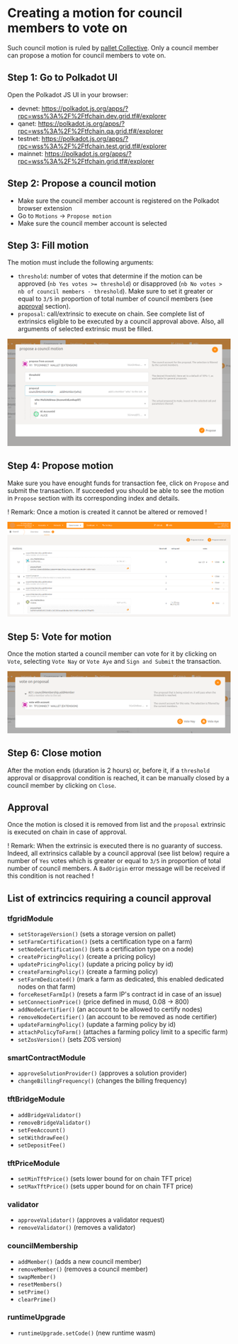 # Creating a motion for council members to vote on

Such council motion is ruled by [pallet Collective](https://paritytech.github.io/substrate/master/pallet_collective/index.html).
Only a council member can propose a motion for council members to vote on.

## Step 1: Go to Polkadot UI

Open the Polkadot JS UI in your browser:

- devnet:   https://polkadot.js.org/apps/?rpc=wss%3A%2F%2Ftfchain.dev.grid.tf#/explorer
- qanet:    https://polkadot.js.org/apps/?rpc=wss%3A%2F%2Ftfchain.qa.grid.tf#/explorer
- testnet:  https://polkadot.js.org/apps/?rpc=wss%3A%2F%2Ftfchain.test.grid.tf#/explorer
- mainnet:  https://polkadot.js.org/apps/?rpc=wss%3A%2F%2Ftfchain.grid.tf#/explorer

## Step 2: Propose a council motion

-  Make sure the council member account is registered on the Polkadot browser extension
-  Go to `Motions` ->  `Propose motion`
-  Make sure the council member account is selected

## Step 3: Fill motion

The motion must include the following arguments:

-  `threshold`: number of votes that determine if the motion can be approved (`nb Yes votes >= threshold`) or disapproved (`nb No votes > nb of council members - threshold`). Make sure to set it greater or equal to `3/5` in proportion of total number of council members (see [approval](#approval) section).
-  `proposal`: call/extrinsic to execute on chain. See complete list of extrinsics eligible to be executed by a council approval above. Also, all arguments of selected extrinsic must be filled.

![fill](./img/fill_motion_council.png)

## Step 4: Propose motion

Make sure you have enought funds for transaction fee, click on `Propose` and submit the transaction.
If succeeded you should be able to see the motion in `Propose` section with its corresponding index and details.

! Remark: Once a motion is created it cannot be altered or removed !

![list](./img/list_motion_council.png)

## Step 5: Vote for motion

Once the motion started a council member can vote for it by clicking on `Vote`, selecting `Vote Nay` or `Vote Aye` and `Sign and Submit` the transaction.

![vote](./img/vote_motion_council.png)

## Step 6: Close motion

After the motion ends (duration is 2 hours) or, before it, if a `threshold` approval or disapproval condition is reached, it can be manually closed by a council member by clicking on `Close`.

## Approval

Once the motion is closed it is removed from list and the `proposal` extrinsic is executed on chain in case of approval.

! Remark: When the extrinsic is executed there is no guaranty of success. Indeed, all extrinsics callable by a council approval (see list below) require a number of `Yes` votes which is greater or equal to `3/5` in proportion of total number of council members. A `BadOrigin` error message will be received if this condition is not reached !

## List of extrincics requiring a council approval

### tfgridModule

-  `setStorageVersion()` (sets a storage version on pallet)
-  `setFarmCertification()` (sets a certification type on a farm)
-  `setNodeCertification()` (sets a certification type on a node)
-  `createPricingPolicy()` (create a pricing policy)
-  `updatePricingPolicy()` (update a pricing policy by id)
-  `createFarmingPolicy()` (create a farming policy)
-  `setFarmDedicated()` (mark a farm as dedicated, this enabled dedicated nodes on that farm)
-  `forceResetFarmIp()` (resets a farm IP's contract id in case of an issue)
-  `setConnectionPrice()` (price defined in musd, 0.08 -> 800)
-  `addNodeCertifier()` (an account to be allowed to certify nodes)
-  `removeNodeCertifier()` (an account to be removed as node certifier)
-  `updateFarmingPolicy()` (update a farming policy by id)
-  `attachPolicyToFarm()` (attaches a farming policy limit to a specific farm)
-  `setZosVersion()` (sets ZOS version)

### smartContractModule

-  `approveSolutionProvider()` (approves a solution provider)
-  `changeBillingFrequency()` (changes the billing frequency)

### tftBridgeModule

-  `addBridgeValidator()`
-  `removeBridgeValidator()`
-  `setFeeAccount()`
-  `setWithdrawFee()`
-  `setDepositFee()`

### tftPriceModule

-  `setMinTftPrice()` (sets lower bound for on chain TFT price)
-  `setMaxTftPrice()` (sets upper bound for on chain TFT price)

### validator

-  `approveValidator()` (approves a validator request)
-  `removeValidator()` (removes a validator)

### councilMembership

-  `addMember()` (adds a new council member)
-  `removeMember()` (removes a council member)
-  `swapMember()`
-  `resetMembers()`
-  `setPrime()`
-  `clearPrime()`

### runtimeUpgrade

-  `runtimeUpgrade.setCode()` (new runtime wasm)
